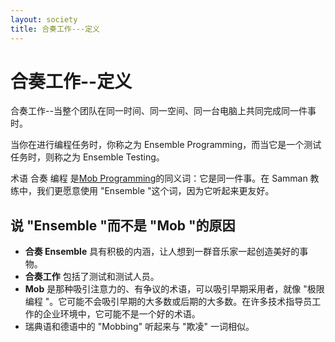 ```yaml
---
layout: society
title: 合奏工作---定义
---
```


# 合奏工作--定义

合奏工作--当整个团队在同一时间、同一空间、同一台电脑上共同完成同一件事时。

当你在进行编程任务时，你称之为 Ensemble Programming，而当它是一个测试任务时，则称之为 Ensemble Testing。

术语 合奏 编程 是[Mob Programming](https://en.wikipedia.org/wiki/Mob_programming)的同义词：它是同一件事。在 Samman 教练中，我们更愿意使用 "Ensemble "这个词，因为它听起来更友好。

## 说 "Ensemble "而不是 "Mob "的原因

- **合奏 Ensemble** 具有积极的内涵，让人想到一群音乐家一起创造美好的事物。
- **合奏工作** 包括了测试和测试人员。
- **Mob** 是那种吸引注意力的、有争议的术语，可以吸引早期采用者，就像 "极限编程 "。它可能不会吸引早期的大多数或后期的大多数。在许多技术指导员工作的企业环境中，它可能不是一个好的术语。
- 瑞典语和德语中的 "Mobbing" 听起来与 "欺凌" 一词相似。
